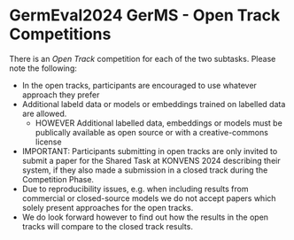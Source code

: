 # GermEval2024 GerMS - Open Track Competitions


There is an _Open Track_ competition for each of the two subtasks. Please note the following:

* In the open tracks, participants are encouraged to use whatever approach they prefer
* Additional labeld data or models or embeddings trained on labelled data are allowed.
  * HOWEVER Additional labelled data, embeddings or models must be publically available as open source or with a creative-commons license 
* IMPORTANT: Participants submitting in open tracks are only invited to submit a paper for the Shared Task at KONVENS 2024 describing their system, if they also made a submission in a closed track during the Competition Phase. 
* Due to reproducibility issues, e.g. when including results from commercial or closed-source models we do not accept papers which solely present approaches for the open tracks.
* We do look forward however to find out how the results in the open tracks will compare to the closed track results.
